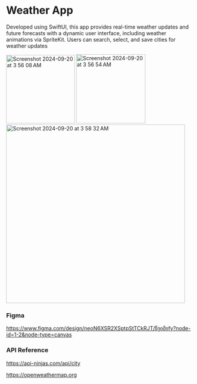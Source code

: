 # Weather App

Developed using SwiftUI, this app provides real-time weather updates and future forecasts with a dynamic user interface, including weather animations via SpriteKit. 
Users can search, select, and save cities for weather updates


<img width="184" alt="Screenshot 2024-09-20 at 3 56 08 AM" src="https://github.com/user-attachments/assets/acb61a06-ceae-42a1-a2cb-26b2451afb45"> <img width="186" alt="Screenshot 2024-09-20 at 3 56 54 AM" src="https://github.com/user-attachments/assets/384b14a8-20ac-441e-be03-40b303b896e3"> <img width="480" alt="Screenshot 2024-09-20 at 3 58 32 AM" src="https://github.com/user-attachments/assets/6dd20547-e71d-42d9-8824-9cc272f6183a">


### Figma

https://www.figma.com/design/neoN6XSR2XSptpStTCkRJT/წვიმიfy?node-id=1-2&node-type=canvas 

### API Reference

https://api-ninjas.com/api/city

https://openweathermap.org


